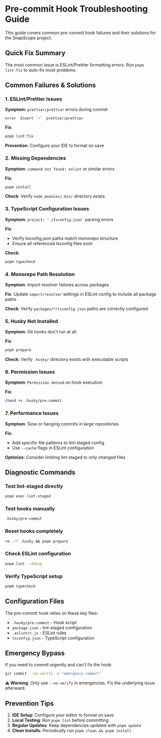 # Pre-commit Hook Troubleshooting Guide

This guide covers common pre-commit hook failures and their solutions for the SnapScope project.

## Quick Fix Summary

The most common issue is ESLint/Prettier formatting errors. Run `pnpm lint:fix` to auto-fix most problems.

## Common Failures & Solutions

### 1. ESLint/Prettier Issues

**Symptom**: `prettier/prettier` errors during commit

```
error  Insert `⏎`  prettier/prettier
```

**Fix**:

```bash
pnpm lint:fix
```

**Prevention**: Configure your IDE to format on save

### 2. Missing Dependencies

**Symptom**: `command not found: eslint` or similar errors

**Fix**:

```bash
pnpm install
```

**Check**: Verify `node_modules/.bin/` directory exists

### 3. TypeScript Configuration Issues

**Symptom**: `project: './tsconfig.json'` parsing errors

**Fix**:

- Verify tsconfig.json paths match monorepo structure
- Ensure all referenced tsconfig files exist

**Check**:

```bash
pnpm typecheck
```

### 4. Monorepo Path Resolution

**Symptom**: Import resolver failures across packages

**Fix**: Update `import/resolver` settings in ESLint config to include all package paths

**Check**: Verify `packages/*/tsconfig.json` paths are correctly configured

### 5. Husky Not Installed

**Symptom**: Git hooks don't run at all

**Fix**:

```bash
pnpm prepare
```

**Check**: Verify `.husky/` directory exists with executable scripts

### 6. Permission Issues

**Symptom**: `Permission denied` on hook execution

**Fix**:

```bash
chmod +x .husky/pre-commit
```

### 7. Performance Issues

**Symptom**: Slow or hanging commits in large repositories

**Fix**:

- Add specific file patterns to lint-staged config
- Use `--cache` flags in ESLint configuration

**Optimize**: Consider limiting lint-staged to only changed files

## Diagnostic Commands

### Test lint-staged directly

```bash
pnpm exec lint-staged
```

### Test hooks manually

```bash
.husky/pre-commit
```

### Reset hooks completely

```bash
rm -rf .husky && pnpm prepare
```

### Check ESLint configuration

```bash
pnpm lint --debug
```

### Verify TypeScript setup

```bash
pnpm typecheck
```

## Configuration Files

The pre-commit hook relies on these key files:

- `.husky/pre-commit` - Hook script
- `package.json` - lint-staged configuration
- `.eslintrc.js` - ESLint rules
- `tsconfig.json` - TypeScript configuration

## Emergency Bypass

If you need to commit urgently and can't fix the hook:

```bash
git commit --no-verify -m "emergency commit"
```

**⚠️ Warning**: Only use `--no-verify` in emergencies. Fix the underlying issue afterward.

## Prevention Tips

1. **IDE Setup**: Configure your editor to format on save
2. **Local Testing**: Run `pnpm lint` before committing
3. **Regular Updates**: Keep dependencies updated with `pnpm update`
4. **Clean Installs**: Periodically run `pnpm clean && pnpm install`
